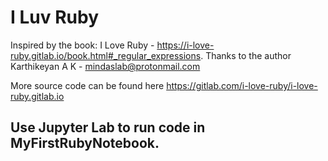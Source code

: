 # I Luv Ruby

Inspired by the book: I Love Ruby - https://i-love-ruby.gitlab.io/book.html#_regular_expressions. Thanks to the author Karthikeyan A K - mindaslab@protonmail.com

More source code can be found here https://gitlab.com/i-love-ruby/i-love-ruby.gitlab.io

## Use Jupyter Lab to run code in MyFirstRubyNotebook.
